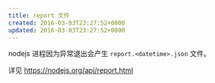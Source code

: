 ```yaml
---
title: report 文件
created: 2016-03-03T23:27:52+0800
updated: 2016-03-03T23:27:52+0800
---
```



nodejs 进程因为异常退出会产生 `report.<datetime>.json` 文件。

详见 https://nodejs.org/api/report.html

